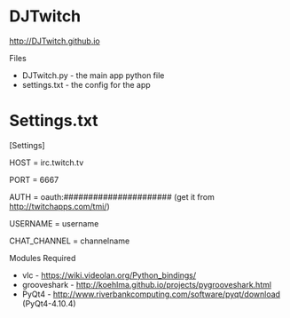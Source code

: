 DJTwitch
==================
http://DJTwitch.github.io

Files
* DJTwitch.py - the main app python file 
* settings.txt - the config for the app

Settings.txt
=============
[Settings]

HOST = irc.twitch.tv

PORT = 6667

AUTH = oauth:###################### (get it from http://twitchapps.com/tmi/)

USERNAME = username

CHAT_CHANNEL = channelname

Modules Required
* vlc - https://wiki.videolan.org/Python_bindings/
* grooveshark - http://koehlma.github.io/projects/pygrooveshark.html
* PyQt4 - http://www.riverbankcomputing.com/software/pyqt/download (PyQt4-4.10.4)
